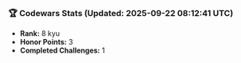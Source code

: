 ### 🏆 Codewars Stats (Updated: 2025-09-22 08:12:41 UTC)

- **Rank:** 8 kyu
- **Honor Points:** 3
- **Completed Challenges:** 1
